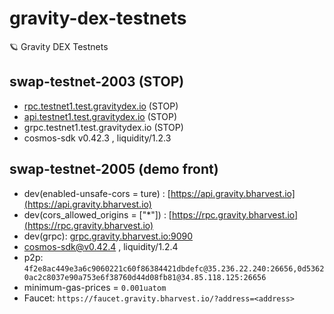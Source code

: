 # gravity-dex-testnets
🪐 Gravity DEX Testnets

## swap-testnet-2003 (STOP)
- [rpc.testnet1.test.gravitydex.io](https://rpc.testnet1.test.gravitydex.io) (STOP)
- [api.testnet1.test.gravitydex.io](https://api.testnet1.test.gravitydex.io) (STOP)
- grpc.testnet1.test.gravitydex.io (STOP)
- cosmos-sdk v0.42.3 , liquidity/1.2.3

## swap-testnet-2005 (demo front)
- dev(enabled-unsafe-cors = ture) : [https://api.gravity.bharvest.io](https://api.gravity.bharvest.io)
- dev(cors_allowed_origins = ["*"]) : [https://rpc.gravity.bharvest.io](https://rpc.gravity.bharvest.io)
- dev(grpc): [grpc.gravity.bharvest.io:9090](grpc.gravity.bharvest.io:9090) 
- cosmos-sdk@v0.42.4 , liquidity/1.2.4
- p2p: `4f2e8ac449e3a6c9060221c60f86384421dbdefc@35.236.22.240:26656,0d53620ac2c8037e90a753e6f38760d44d08fb81@34.85.118.125:26656`
- minimum-gas-prices = `0.001uatom`
- Faucet: `https://faucet.gravity.bharvest.io/?address=<address>`
